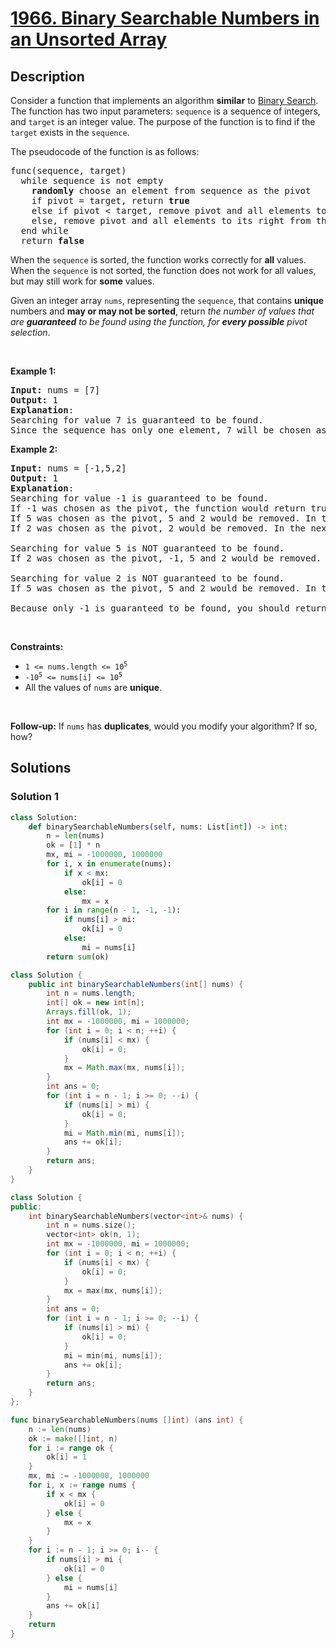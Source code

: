 # [1966. Binary Searchable Numbers in an Unsorted Array](https://leetcode.com/problems/binary-searchable-numbers-in-an-unsorted-array)


## Description

<p>Consider a function that implements an algorithm <strong>similar</strong> to <a href="https://leetcode.com/explore/learn/card/binary-search/" target="_blank">Binary Search</a>. The function has two input parameters: <code>sequence</code> is a sequence of integers, and <code>target</code> is an integer value. The purpose of the function is to find if the <code>target</code> exists in the <code>sequence</code>.</p>

<p>The pseudocode of the function is as follows:</p>

<pre>
func(sequence, target)
  while sequence is not empty
    <strong>randomly</strong> choose an element from sequence as the pivot
    if pivot = target, return <strong>true</strong>
    else if pivot &lt; target, remove pivot and all elements to its left from the sequence
    else, remove pivot and all elements to its right from the sequence
  end while
  return <strong>false</strong>
</pre>

<p>When the <code>sequence</code> is sorted, the function works correctly for <strong>all</strong> values. When the <code>sequence</code> is not sorted, the function does not work for all values, but may still work for <strong>some</strong> values.</p>

<p>Given an integer array <code>nums</code>, representing the <code>sequence</code>, that contains <strong>unique</strong> numbers and <strong>may or may not be sorted</strong>, return <em>the number of values that are <strong>guaranteed</strong> to be found using the function, for <strong>every possible</strong> pivot selection</em>.</p>

<p>&nbsp;</p>
<p><strong class="example">Example 1:</strong></p>

<pre>
<strong>Input:</strong> nums = [7]
<strong>Output:</strong> 1
<strong>Explanation</strong>: 
Searching for value 7 is guaranteed to be found.
Since the sequence has only one element, 7 will be chosen as the pivot. Because the pivot equals the target, the function will return true.
</pre>

<p><strong class="example">Example 2:</strong></p>

<pre>
<strong>Input:</strong> nums = [-1,5,2]
<strong>Output:</strong> 1
<strong>Explanation</strong>: 
Searching for value -1 is guaranteed to be found.
If -1 was chosen as the pivot, the function would return true.
If 5 was chosen as the pivot, 5 and 2 would be removed. In the next loop, the sequence would have only -1 and the function would return true.
If 2 was chosen as the pivot, 2 would be removed. In the next loop, the sequence would have -1 and 5. No matter which number was chosen as the next pivot, the function would find -1 and return true.

Searching for value 5 is NOT guaranteed to be found.
If 2 was chosen as the pivot, -1, 5 and 2 would be removed. The sequence would be empty and the function would return false.

Searching for value 2 is NOT guaranteed to be found.
If 5 was chosen as the pivot, 5 and 2 would be removed. In the next loop, the sequence would have only -1 and the function would return false.

Because only -1 is guaranteed to be found, you should return 1.
</pre>

<p>&nbsp;</p>
<p><strong>Constraints:</strong></p>

<ul>
	<li><code>1 &lt;= nums.length &lt;= 10<sup>5</sup></code></li>
	<li><code>-10<sup>5</sup> &lt;= nums[i] &lt;= 10<sup>5</sup></code></li>
	<li>All the values of <code>nums</code> are <strong>unique</strong>.</li>
</ul>

<p>&nbsp;</p>
<p><strong>Follow-up:</strong> If <code>nums</code> has <strong>duplicates</strong>, would you modify your algorithm? If so, how?</p>

## Solutions

### Solution 1

<!-- tabs:start -->

```python
class Solution:
    def binarySearchableNumbers(self, nums: List[int]) -> int:
        n = len(nums)
        ok = [1] * n
        mx, mi = -1000000, 1000000
        for i, x in enumerate(nums):
            if x < mx:
                ok[i] = 0
            else:
                mx = x
        for i in range(n - 1, -1, -1):
            if nums[i] > mi:
                ok[i] = 0
            else:
                mi = nums[i]
        return sum(ok)
```

```java
class Solution {
    public int binarySearchableNumbers(int[] nums) {
        int n = nums.length;
        int[] ok = new int[n];
        Arrays.fill(ok, 1);
        int mx = -1000000, mi = 1000000;
        for (int i = 0; i < n; ++i) {
            if (nums[i] < mx) {
                ok[i] = 0;
            }
            mx = Math.max(mx, nums[i]);
        }
        int ans = 0;
        for (int i = n - 1; i >= 0; --i) {
            if (nums[i] > mi) {
                ok[i] = 0;
            }
            mi = Math.min(mi, nums[i]);
            ans += ok[i];
        }
        return ans;
    }
}
```

```cpp
class Solution {
public:
    int binarySearchableNumbers(vector<int>& nums) {
        int n = nums.size();
        vector<int> ok(n, 1);
        int mx = -1000000, mi = 1000000;
        for (int i = 0; i < n; ++i) {
            if (nums[i] < mx) {
                ok[i] = 0;
            }
            mx = max(mx, nums[i]);
        }
        int ans = 0;
        for (int i = n - 1; i >= 0; --i) {
            if (nums[i] > mi) {
                ok[i] = 0;
            }
            mi = min(mi, nums[i]);
            ans += ok[i];
        }
        return ans;
    }
};
```

```go
func binarySearchableNumbers(nums []int) (ans int) {
	n := len(nums)
	ok := make([]int, n)
	for i := range ok {
		ok[i] = 1
	}
	mx, mi := -1000000, 1000000
	for i, x := range nums {
		if x < mx {
			ok[i] = 0
		} else {
			mx = x
		}
	}
	for i := n - 1; i >= 0; i-- {
		if nums[i] > mi {
			ok[i] = 0
		} else {
			mi = nums[i]
		}
		ans += ok[i]
	}
	return
}
```

<!-- tabs:end -->

<!-- end -->
